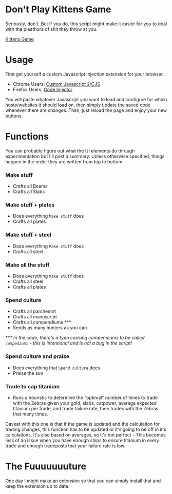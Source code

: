 # Don't Play Kittens Game

Seriously, don't.  But if you do, this script might make it easier for you to deal with the pleathora of shit they throw at you.

[Kittens Game](http://bloodrizer.ru/games/kittens/#)

# Usage

First get yourself a custom Javascript injection extension for your browser.

- Chrome Users: [Custom Javascript 2/CJS](https://chrome.google.com/webstore/detail/custom-javascript-for-web/ddbjnfjiigjmcpcpkmhogomapikjbjdk?hl=en)
- Firefox Users: [Code Injector](https://addons.mozilla.org/en-US/firefox/addon/codeinjector/)

You will paste whatever Javascript you want to load and configure for which hosts/websites it should load on, then simply update the saved code whenever there are changes.  Then, just reload the page and enjoy your new buttons.  

# Functions

You can probably figure out what the UI elements do through experimentation but I'll post a summary.  Unless otherwise specified, things happen in the order they are written from top to bottom.

### Make stuff

- Crafts all Beams
- Crafts all Slabs

### Make stuff + plates

- Does everything `Make stuff` does
- Crafts all plates

### Make stuff + steel

- Does everything `Make stuff` does
- Crafts all steel

### Make all the stuff

- Does everything `Make stuff` does
- Crafts all steel
- Crafts all plates

### Spend culture

- Crafts all parchemnt
- Crafts all manuscript
- Crafts all compendiums ***
- Sends as many hunters as you can

_*** In the code, there's a typo causing compendiums to be called `compediums` - this is intentional and is not a bug in the script!_

### Spend culture and praise 

- Does everything that `Spend culture` does
- Praise the sun

### Trade to cap titanium

- Runs a heuristic to determine the "optimal" number of times to trade with the Zebras given your gold, slabs, catpower, average expected titanium per trade, and trade failure rate, then trades with the Zebras that many times.

Caveat with this one is that if the game is updated and the calculation for trading changes, this function has to be updated or it's going to be off in it's calculations.  It's also based on averages, so it's not perfect - This becomes less of an issue when you have enough ships to ensure titanium in every trade and enough tradeposts that your failure rate is low.

# The Fuuuuuuuture

One day I might make an extension so that you can simply install that and keep the extension up to date.

